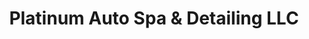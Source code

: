 ---
title: "Platinum Auto Spa & Detailing LLC"
url: /bowling-green/platinum-auto-spa-and-detailing-llc/
shop: car repair
---